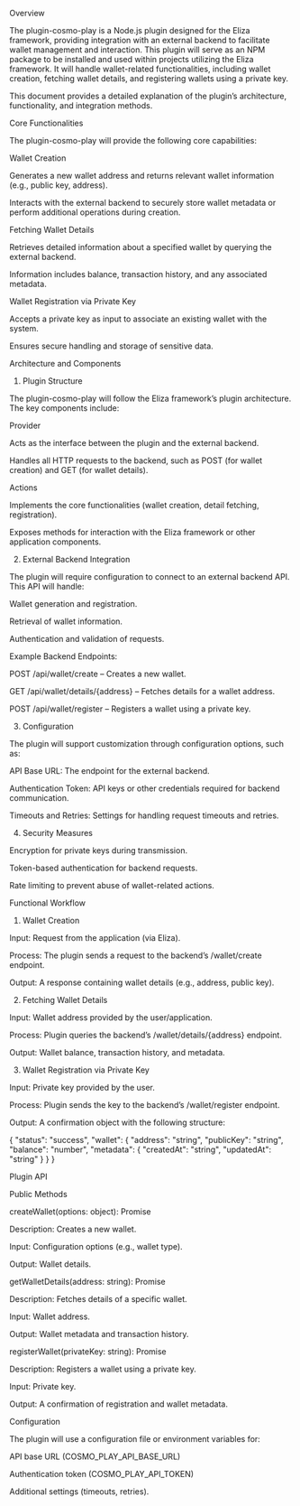 Overview

The plugin-cosmo-play is a Node.js plugin designed for the Eliza framework, providing integration with an external backend to facilitate wallet management and interaction. This plugin will serve as an NPM package to be installed and used within projects utilizing the Eliza framework. It will handle wallet-related functionalities, including wallet creation, fetching wallet details, and registering wallets using a private key.

This document provides a detailed explanation of the plugin’s architecture, functionality, and integration methods.

Core Functionalities

The plugin-cosmo-play will provide the following core capabilities:

Wallet Creation

Generates a new wallet address and returns relevant wallet information (e.g., public key, address).

Interacts with the external backend to securely store wallet metadata or perform additional operations during creation.

Fetching Wallet Details

Retrieves detailed information about a specified wallet by querying the external backend.

Information includes balance, transaction history, and any associated metadata.

Wallet Registration via Private Key

Accepts a private key as input to associate an existing wallet with the system.

Ensures secure handling and storage of sensitive data.

Architecture and Components

1. Plugin Structure

The plugin-cosmo-play will follow the Eliza framework’s plugin architecture. The key components include:

Provider

Acts as the interface between the plugin and the external backend.

Handles all HTTP requests to the backend, such as POST (for wallet creation) and GET (for wallet details).

Actions

Implements the core functionalities (wallet creation, detail fetching, registration).

Exposes methods for interaction with the Eliza framework or other application components.

2. External Backend Integration

The plugin will require configuration to connect to an external backend API. This API will handle:

Wallet generation and registration.

Retrieval of wallet information.

Authentication and validation of requests.

Example Backend Endpoints:

POST /api/wallet/create – Creates a new wallet.

GET /api/wallet/details/{address} – Fetches details for a wallet address.

POST /api/wallet/register – Registers a wallet using a private key.

3. Configuration

The plugin will support customization through configuration options, such as:

API Base URL: The endpoint for the external backend.

Authentication Token: API keys or other credentials required for backend communication.

Timeouts and Retries: Settings for handling request timeouts and retries.

4. Security Measures

Encryption for private keys during transmission.

Token-based authentication for backend requests.

Rate limiting to prevent abuse of wallet-related actions.

Functional Workflow

1. Wallet Creation

Input: Request from the application (via Eliza).

Process: The plugin sends a request to the backend’s /wallet/create endpoint.

Output: A response containing wallet details (e.g., address, public key).

2. Fetching Wallet Details

Input: Wallet address provided by the user/application.

Process: Plugin queries the backend’s /wallet/details/{address} endpoint.

Output: Wallet balance, transaction history, and metadata.

3. Wallet Registration via Private Key

Input: Private key provided by the user.

Process: Plugin sends the key to the backend’s /wallet/register endpoint.

Output: A confirmation object with the following structure:

{
"status": "success",
"wallet": {
"address": "string",
"publicKey": "string",
"balance": "number",
"metadata": {
"createdAt": "string",
"updatedAt": "string"
}
}
}

Plugin API

Public Methods

createWallet(options: object): Promise<object>

Description: Creates a new wallet.

Input: Configuration options (e.g., wallet type).

Output: Wallet details.

getWalletDetails(address: string): Promise<object>

Description: Fetches details of a specific wallet.

Input: Wallet address.

Output: Wallet metadata and transaction history.

registerWallet(privateKey: string): Promise<object>

Description: Registers a wallet using a private key.

Input: Private key.

Output: A confirmation of registration and wallet metadata.

Configuration

The plugin will use a configuration file or environment variables for:

API base URL (COSMO_PLAY_API_BASE_URL)

Authentication token (COSMO_PLAY_API_TOKEN)

Additional settings (timeouts, retries).
